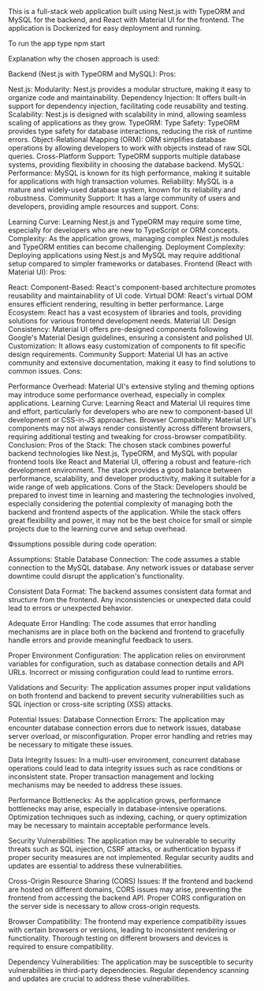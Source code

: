 This is a full-stack web application built using Nest.js with TypeORM and MySQL for the backend, 
and React with Material UI for the frontend. 
The application is Dockerized for easy deployment and running.

To run the app type npm start

Explanation why the chosen approach is used:

Backend (Nest.js with TypeORM and MySQL):
Pros:

Nest.js:
Modularity: Nest.js provides a modular structure, making it easy to organize code and maintainability.
Dependency Injection: It offers built-in support for dependency injection, facilitating code reusability and testing.
Scalability: Nest.js is designed with scalability in mind, allowing seamless scaling of applications as they grow.
TypeORM:
Type Safety: TypeORM provides type safety for database interactions, reducing the risk of runtime errors.
Object-Relational Mapping (ORM): ORM simplifies database operations by allowing developers to work with objects instead of raw SQL queries.
Cross-Platform Support: TypeORM supports multiple database systems, providing flexibility in choosing the database backend.
MySQL:
Performance: MySQL is known for its high performance, making it suitable for applications with high transaction volumes.
Reliability: MySQL is a mature and widely-used database system, known for its reliability and robustness.
Community Support: It has a large community of users and developers, providing ample resources and support.
Cons:

Learning Curve: Learning Nest.js and TypeORM may require some time, especially for developers who are new to TypeScript or ORM concepts.
Complexity: As the application grows, managing complex Nest.js modules and TypeORM entities can become challenging.
Deployment Complexity: Deploying applications using Nest.js and MySQL may require additional setup compared to simpler frameworks or databases.
Frontend (React with Material UI):
Pros:

React:
Component-Based: React's component-based architecture promotes reusability and maintainability of UI code.
Virtual DOM: React's virtual DOM ensures efficient rendering, resulting in better performance.
Large Ecosystem: React has a vast ecosystem of libraries and tools, providing solutions for various frontend development needs.
Material UI:
Design Consistency: Material UI offers pre-designed components following Google's Material Design guidelines, ensuring a consistent and polished UI.
Customization: It allows easy customization of components to fit specific design requirements.
Community Support: Material UI has an active community and extensive documentation, making it easy to find solutions to common issues.
Cons:

Performance Overhead: Material UI's extensive styling and theming options may introduce some performance overhead, especially in complex applications.
Learning Curve: Learning React and Material UI requires time and effort, particularly for developers who are new to component-based UI development or CSS-in-JS approaches.
Browser Compatibility: Material UI's components may not always render consistently across different browsers, requiring additional testing and tweaking for cross-browser compatibility.
Conclusion:
Pros of the Stack:
The chosen stack combines powerful backend technologies like Nest.js, TypeORM, and MySQL with popular frontend tools like React and Material UI, offering a robust and feature-rich development environment.
The stack provides a good balance between performance, scalability, and developer productivity, making it suitable for a wide range of web applications.
Cons of the Stack:
Developers should be prepared to invest time in learning and mastering the technologies involved, especially considering the potential complexity of managing both the backend and frontend aspects of the application.
While the stack offers great flexibility and power, it may not be the best choice for small or simple projects due to the learning curve and setup overhead.

Фssumptions possible during code operation:

Assumptions:
Stable Database Connection: The code assumes a stable connection to the MySQL database. Any network issues or database server downtime could disrupt the application's functionality.

Consistent Data Format: The backend assumes consistent data format and structure from the frontend. Any inconsistencies or unexpected data could lead to errors or unexpected behavior.

Adequate Error Handling: The code assumes that error handling mechanisms are in place both on the backend and frontend to gracefully handle errors and provide meaningful feedback to users.

Proper Environment Configuration: The application relies on environment variables for configuration, such as database connection details and API URLs. Incorrect or missing configuration could lead to runtime errors.

Validations and Security: The application assumes proper input validations on both frontend and backend to prevent security vulnerabilities such as SQL injection or cross-site scripting (XSS) attacks.

Potential Issues:
Database Connection Errors: The application may encounter database connection errors due to network issues, database server overload, or misconfiguration. Proper error handling and retries may be necessary to mitigate these issues.

Data Integrity Issues: In a multi-user environment, concurrent database operations could lead to data integrity issues such as race conditions or inconsistent state. Proper transaction management and locking mechanisms may be needed to address these issues.

Performance Bottlenecks: As the application grows, performance bottlenecks may arise, especially in database-intensive operations. Optimization techniques such as indexing, caching, or query optimization may be necessary to maintain acceptable performance levels.

Security Vulnerabilities: The application may be vulnerable to security threats such as SQL injection, CSRF attacks, or authentication bypass if proper security measures are not implemented. Regular security audits and updates are essential to address these vulnerabilities.

Cross-Origin Resource Sharing (CORS) Issues: If the frontend and backend are hosted on different domains, CORS issues may arise, preventing the frontend from accessing the backend API. Proper CORS configuration on the server side is necessary to allow cross-origin requests.

Browser Compatibility: The frontend may experience compatibility issues with certain browsers or versions, leading to inconsistent rendering or functionality. Thorough testing on different browsers and devices is required to ensure compatibility.

Dependency Vulnerabilities: The application may be susceptible to security vulnerabilities in third-party dependencies. Regular dependency scanning and updates are crucial to address these vulnerabilities.